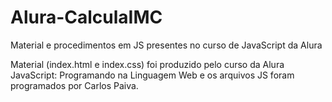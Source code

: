 # Alura-CalculaIMC
Material e procedimentos em JS presentes no curso de JavaScript da Alura

Material (index.html e index.css) foi produzido pelo curso da Alura JavaScript: Programando na Linguagem Web e os arquivos JS foram programados por Carlos Paiva.
